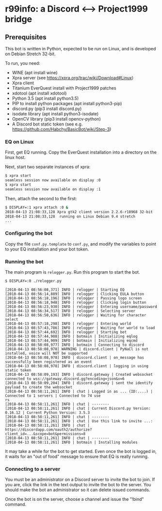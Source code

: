 # r99info: a Discord <--> Project1999 bridge

## Prerequisites
This bot is written in Python, expected to be run on Linux, and is developed on
Debian Stretch 32-bit.

To run, you need:
* WINE (apt install wine)
* Xpra server (see https://xpra.org/trac/wiki/Download#Linux)
* Xpra client
* Titanium EverQuest install with Project1999 patches
* xdotool (apt install xdotool)
* Python 3.5 (apt install python3.5)
* PIP to install python packages (apt install python3-pip)
* discord.py (pip3 install discord.py)
* isodate library (apt install python3-isodate)
* OpenCV library (pip3 install opencv-python)
* A Discord bot static token (see e.g. https://github.com/Habchy/BasicBot/wiki/Step-3)


### EQ on Linux
First, get EQ running.  Copy the EverQuest installation into a directory on
the linux host.

Next, start two separate instances of xpra:

```sh
$ xpra start
seamless session now available on display :0
$ xpra start
seamless session now available on display :1 
```

Then, attach the second to the first:
```sh
$ DISPLAY=:1 xpra attach :0 &
2018-04-13 21:08:33,128 Xpra gtk2 client version 2.2.6-r18968 32-bit
2018-04-13 21:08:33,128  running on Linux Debian 9.4 stretch
...
```

### Configuring the bot
Copy the file `conf.py.template` to `conf.py`, and modify the variables to point to
your EQ installation and your bot token.


### Running the bot
The main program is `relogger.py`.  Run this program to start the bot.
```sh
$ DISPLAY=:0 ./relogger.py
```

```
[2018-04-13 08:56:08,371] INFO | relogger | Starting EQ
[2018-04-13 08:56:14,889] INFO | relogger | Clicking EULA button
[2018-04-13 08:56:18,196] INFO | relogger | Passing logo screen
[2018-04-13 08:56:18,948] INFO | relogger | Clicking login button
[2018-04-13 08:56:23,930] INFO | relogger | Entering username/password
[2018-04-13 08:56:34,517] INFO | relogger | Selecting server
[2018-04-13 08:56:50,636] INFO | relogger | Waiting for character select
[2018-04-13 08:57:18,298] INFO | relogger | Entering world
[2018-04-13 08:57:43,786] INFO | relogger | Waiting for world to load
[2018-04-13 08:57:44,692] INFO | relogger | Starting bot
[2018-04-13 08:57:44,908] INFO | botmain | Initializing eqlog
[2018-04-13 08:57:44,909] INFO | botmain | Initializing eqcmd
[2018-04-13 08:58:08,977] INFO | botmain | Connecting to discord 
[2018-04-13 08:58:08,978] WARNING | discord.client | PyNaCl is not installed, voice will NOT be supported
[2018-04-13 08:58:08,978] INFO | discord.client | on_message has successfully been registered as an event
[2018-04-13 08:58:08,978] INFO | discord.client | logging in using static token
[2018-04-13 08:58:09,193] INFO | discord.gateway | Created websocket connected to wss://gateway.discord.gg?encoding=json&v=6
[2018-04-13 08:58:09,204] INFO | discord.gateway | sent the identify payload to create the websocket
[2018-04-13 08:58:11,261] INFO | chat | Logged in as ... (ID:....) | Connected to 1 servers | Connected to 74 use
rs
[2018-04-13 08:58:11,261] INFO | chat | --------
[2018-04-13 08:58:11,261] INFO | chat | Current Discord.py Version: 0.16.12 | Current Python Version: 3.5.3
[2018-04-13 08:58:11,261] INFO | chat | --------
[2018-04-13 08:58:11,261] INFO | chat | Use this link to invite ...:
[2018-04-13 08:58:11,261] INFO | chat | https://discordapp.com/oauth2/authorize?client_id=...&scope=bot&permissions=8
[2018-04-13 08:58:11,261] INFO | chat | --------
[2018-04-13 08:58:11,261] INFO | botmain | Installing modules 
```

It may take a while for the bot to get started.  Even once the bot is logged in, it waits for an "out of food" message to ensure
that EQ is really running.

### Connecting to a server
You must be an administrator on a Discord server to invite the bot to join.  If you are,
click the link in the text output to invite the bot to the server.  You should make the
bot an administrator so it can delete issued commands.

Once the bot is on the server, choose a channel and issue the "!bind" command.

